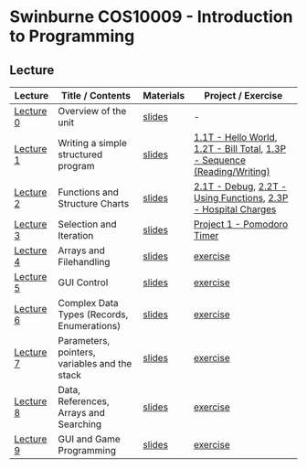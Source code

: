 # Swinburne COS10009 - Introduction to Programming

## Lecture

| Lecture                                                           | Title / Contents     | Materials                                                                | Project / Exercise                                      |
| ----------------------------------------------------------------- | -------------------- | ------------------------------------------------------------------------ | ------------------------------------------------------- |
| [Lecture 0]() | Overview of the unit | [slides](lectures/Lecture_0.pdf) | -                                                      |
| [Lecture 1]() | Writing a simple structured program      | [slides](lectures/Lecture_1.pdf) | [1.1T - Hello World](projects/1.1T-Hello_World), [1.2T - Bill Total](projects/1.2T-Desk_Check), [1.3P - Sequence (Reading/Writing)](projects/1.3P-Sequence)             |
| [Lecture 2]() | Functions and Structure Charts  | [slides](lectures/Lecture_2.pdf) | [2.1T - Debug](projects/2.1T-Debug), [2.2T - Using Functions](projects/2.2T-Functions), [2.3P - Hospital Charges](projects/2.3P-Hospital_Charges)                                                       |
| [Lecture 3]() | Selection and Iteration        | [slides](lectures/lecture_3.pdf) | [Project 1 - Pomodoro Timer](#project-1-pomodoro-timer) |
| [Lecture 4]() | Arrays and Filehandling         | [slides](lectures/lecture_4.pdf) | [exercise](Lectures/Lecture4/exercises4)                |
| [Lecture 5]() | GUI Control         | [slides](lectures/lecture_5.pdf) | [exercise](Lectures/Lecture4/exercises4)                |
| [Lecture 6]() | Complex Data Types (Records, Enumerations)         | [slides](lectures/lecture_6.pdf) | [exercise](Lectures/Lecture4/exercises4)                |
| [Lecture 7]() | Parameters, pointers, variables and the stack        | [slides](lectures/lecture_7.pdf) | [exercise](Lectures/Lecture4/exercises4)                |
| [Lecture 8]() | Data, References, Arrays and Searching         | [slides](lectures/lecture_8.pdf) | [exercise](Lectures/Lecture4/exercises4)                |
| [Lecture 9]() | GUI and Game Programming        | [slides](lectures/lecture_9.pdf) | [exercise](Lectures/Lecture4/exercises4)                |
